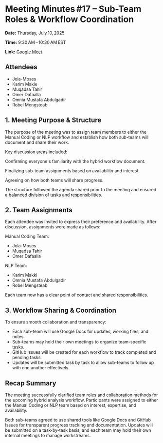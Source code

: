 # Meeting Minutes #17 – Sub-Team Roles & Workflow Coordination

**Date:** Thursday, July 10, 2025

**Time:** 9:30 AM – 10:30 AM EST

**Link:** [Google Meet](https://meet.google.com/thw-hymo-eah)

## Attendees

- Jola-Moses
- Karim Makie
- Muqadsa Tahir
- Omer Dafaalla
- Omnia Mustafa Abdulgadir
- Robel Mengsteab

## 1. Meeting Purpose & Structure

The purpose of the meeting was to assign team members to either the Manual
Coding or NLP workflow and establish how both sub-teams will document and share
their work.

Key discussion areas included:

Confirming everyone's familiarity with the hybrid workflow document.

Finalizing sub-team assignments based on availability and interest.

Agreeing on how both teams will share progress.

The structure followed the agenda shared prior to the meeting and ensured a
balanced division of tasks and responsibilities.

## 2. Team Assignments

Each attendee was invited to express their preference and availability. After
discussion, assignments were made as follows:

Manual Coding Team:

- Jola-Moses
- Muqadsa Tahir
- Omer Dafaalla

NLP Team:

- Karim Makki
- Omnia Mustafa Abdulgadir
- Robel Mengsteab

Each team now has a clear point of contact and shared responsibilities.

## 3. Workflow Sharing & Coordination

To ensure smooth collaboration and transparency:

- Each sub-team will use Google Docs for updates, working files, and notes.
- Sub-teams may hold their own meetings to organize team-specific tasks.
- GitHub Issues will be created for each workflow to track completed and pending
 tasks.
- Updates will be submitted task by task to allow sub-teams to follow up with
one another effectively.

## Recap Summary

The meeting successfully clarified team roles and collaboration methods for the
upcoming hybrid analysis workflow. Participants were assigned to either the
Manual Coding or NLP team based on interest, expertise, and availability.

Both sub-teams agreed to use shared tools like Google Docs and GitHub Issues
for transparent progress tracking and documentation. Updates will be submitted
on a task-by-task basis, and each team may hold their own internal meetings to
manage workstreams.
